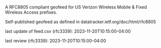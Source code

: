 

A RFC8805 compliant geofeed for US Verizon Wireless Mobile & Fixed Wireless Access prefixes.

Self-published geofeed as defined in datatracker.ietf.org/doc/html/rfc8805

last update of feed.csv (rfc3339): 2023-11-20T10:15:00-04:00

last review (rfc3339): 2023-11-20T10:15:00-04:00
